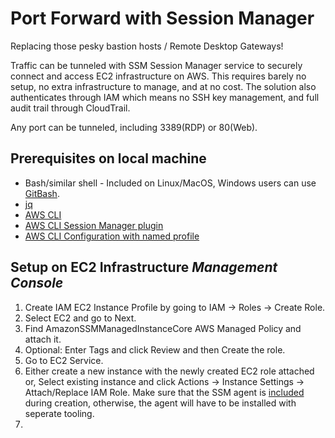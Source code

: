 # Port Forward with Session Manager
Replacing those pesky bastion hosts / Remote Desktop Gateways!

Traffic can be tunneled with SSM Session Manager service to securely connect and access EC2 infrastructure on AWS.
This requires barely no setup, no extra infrastructure to manage, and at no cost.
The solution also authenticates through IAM which means no SSH key management, and full audit trail through CloudTrail.

Any port can be tunneled, including 3389(RDP) or 80(Web).

## Prerequisites on local machine
- Bash/similar shell - Included on Linux/MacOS, Windows users can use [GitBash](https://git-scm.com/download/win).
- [jq](https://stedolan.github.io/jq/download/)
- [AWS CLI](https://docs.aws.amazon.com/cli/latest/userguide/install-windows.html)
- [AWS CLI Session Manager plugin](https://docs.aws.amazon.com/systems-manager/latest/userguide/session-manager-working-with-install-plugin.html)
- [AWS CLI Configuration with named profile](https://docs.aws.amazon.com/cli/latest/userguide/cli-configure-profiles.html)

## Setup on EC2 Infrastructure *Management Console*
1. Create IAM EC2 Instance Profile by going to IAM -> Roles -> Create Role.
2. Select EC2 and go to Next.
3. Find AmazonSSMManagedInstanceCore AWS Managed Policy and attach it.
4. Optional: Enter Tags and click Review and then Create the role.
5. Go to EC2 Service.
6. Either create a new instance with the newly created EC2 role attached or,
Select existing instance and click Actions -> Instance Settings -> Attach/Replace IAM Role.
Make sure that the SSM agent is [included](https://docs.aws.amazon.com/systems-manager/latest/userguide/ssm-agent.html) during creation, otherwise, the agent will have to be installed with seperate tooling.
7. 